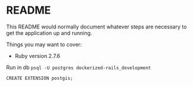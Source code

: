 # README

This README would normally document whatever steps are necessary to get the
application up and running.

Things you may want to cover:

* Ruby version 2.7.6

Run in db
`psql -U postgres dockerized-rails_development`

`CREATE EXTENSION postgis;`